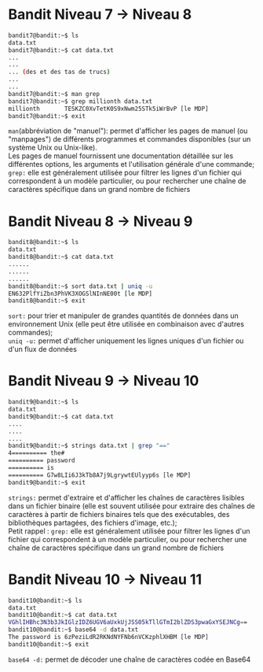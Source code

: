 # Bandit Niveau 7 → Niveau 8
```sh
bandit7@bandit:~$ ls
data.txt
bandit7@bandit:~$ cat data.txt
...
...
... (des et des tas de trucs)
...
... 
bandit7@bandit:~$ man grep
bandit7@bandit:~$ grep millionth data.txt
millionth       TESKZC0XvTetK0S9xNwm25STk5iWrBvP [le MDP]
bandit7@bandit:~$ exit
```
`man`(abbréviation de "manuel"): permet d'afficher les pages de manuel (ou "manpages") de différents programmes et commandes disponibles (sur un système Unix ou Unix-like).<br>
Les pages de manuel fournissent une documentation détaillée sur les différentes options, les arguments et l'utilisation générale d'une commande;<br>
`grep:` elle est généralement utilisée pour filtrer les lignes d'un fichier qui correspondent à un modèle particulier, ou pour rechercher une chaîne de caractères spécifique dans un grand nombre de fichiers

# Bandit Niveau 8 → Niveau 9
```sh
bandit8@bandit:~$ ls
data.txt
bandit8@bandit:~$ cat data.txt
......
......
......
bandit8@bandit:~$ sort data.txt | uniq -u
EN632PlfYiZbn3PhVK3XOGSlNInNE00t [le MDP]
bandit8@bandit:~$ exit
```
`sort:` pour trier et manipuler de grandes quantités de données dans un environnement Unix (elle peut être utilisée en combinaison avec d'autres commandes);<br>
`uniq -u:` permet d'afficher uniquement les lignes uniques d'un fichier ou d'un flux de données

# Bandit Niveau 9 → Niveau 10
```sh
bandit9@bandit:~$ ls
data.txt
bandit9@bandit:~$ cat data.txt
....
....
....
bandit9@bandit:~$ strings data.txt | grep "=="
4========== the#
========== password
========== is
========== G7w8LIi6J3kTb8A7j9LgrywtEUlyyp6s [le MDP]
bandit9@bandit:~$ exit
```
`strings:` permet d'extraire et d'afficher les chaînes de caractères lisibles dans un fichier binaire (elle est souvent utilisée pour extraire des chaînes de caractères à partir de fichiers binaires tels que des exécutables, des bibliothèques partagées, des fichiers d'image, etc.);<br>
Petit rappel : `grep:` elle est généralement utilisée pour filtrer les lignes d'un fichier qui correspondent à un modèle particulier, ou pour rechercher une chaîne de caractères spécifique dans un grand nombre de fichiers

# Bandit Niveau 10 → Niveau 11
```sh
bandit10@bandit:~$ ls
data.txt
bandit10@bandit:~$ cat data.txt
VGhlIHBhc3N3b3JkIGlzIDZ6UGV6aUxkUjJSS05kTllGTmI2blZDS3pwaGxYSEJNCg==
bandit10@bandit:~$ base64 -d data.txt
The password is 6zPeziLdR2RKNdNYFNb6nVCKzphlXHBM [le MDP]
bandit10@bandit:~$ exit
```
`base64 -d:` permet de décoder une chaîne de caractères codée en Base64
